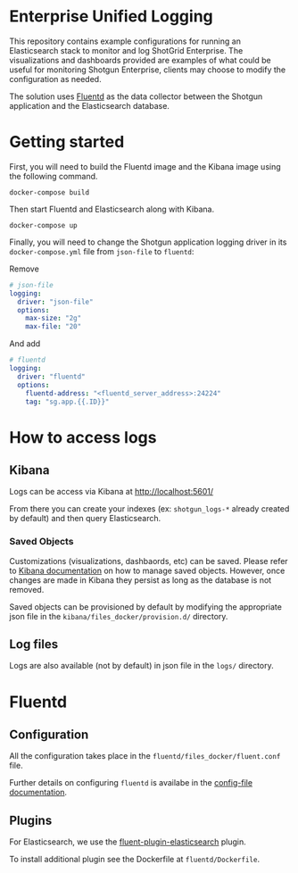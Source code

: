 # Enterprise Unified Logging

This repository contains example configurations for running an Elasticsearch stack to monitor and log ShotGrid Enterprise. The visualizations and dashboards provided are examples of what could be useful for monitoring Shotgun Enterprise, clients may choose to modify the configuration as needed.

The solution uses [Fluentd](https://www.fluentd.org/) as the data collector between the Shotgun application and the Elasticsearch database.

# Getting started

First, you will need to build the Fluentd image and the Kibana image using the following command.
    
    docker-compose build

Then start Fluentd and Elasticsearch along with Kibana.

    docker-compose up
    
Finally, you will need to change the Shotgun application logging driver in its `docker-compose.yml` file from `json-file` to `fluentd`:

Remove 
```yaml
# json-file
logging:
  driver: "json-file"
  options:
    max-size: "2g"
    max-file: "20"
```

And add
```yaml        
# fluentd
logging:
  driver: "fluentd"
  options:
    fluentd-address: "<fluentd_server_address>:24224"
    tag: "sg.app.{{.ID}}"
```

# How to access logs

## Kibana

Logs can be access via Kibana at [http://localhost:5601/](http://localhost:5601/)

From there you can create your indexes (ex: `shotgun_logs-*` already created by default) and then query Elasticsearch.

### Saved Objects

Customizations (visualizations, dashbaords, etc) can be saved. Please refer to [Kibana documentation](https://www.elastic.co/guide/en/kibana/current/managing-saved-objects.html) on how to manage saved objects. However, once changes are made in Kibana they persist as long as the database is not removed.

Saved objects can be provisioned by default by modifying the appropriate json file in the `kibana/files_docker/provision.d/` directory.

## Log files

Logs are also available (not by default) in json file in the `logs/` directory.

# Fluentd

## Configuration

All the configuration takes place in the `fluentd/files_docker/fluent.conf` file.

Further details on configuring `fluentd` is availabe in the [config-file documentation](https://docs.fluentd.org/v1.0/articles/config-file).

## Plugins

For Elasticsearch, we use the [fluent-plugin-elasticsearch](https://github.com/uken/fluent-plugin-elasticsearch) plugin.

To install additional plugin see the Dockerfile at `fluentd/Dockerfile`.
